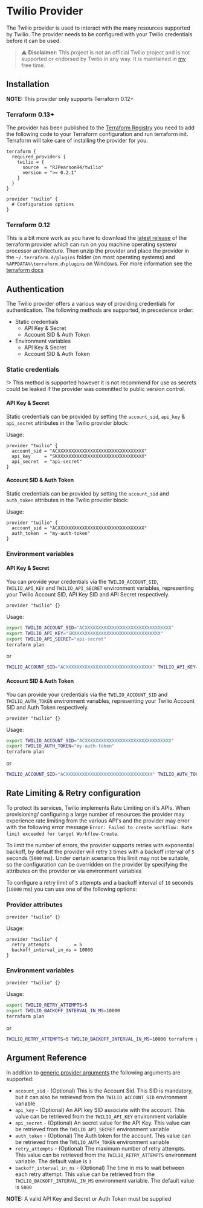 # Twilio Provider

The Twilio provider is used to interact with the many resources supported by Twilio. The provider needs to be configured with your Twilio credentials before it can be used.

> ⚠️ **Disclaimer**: This project is not an official Twilio project and is not supported or endorsed by Twilio in any way. It is maintained in [my](https://github.com/RJPearson94) free time.

## Installation

**NOTE:** This provider only supports Terraform 0.12+

### Terraform 0.13+

The provider has been published to the [Terraform Registry](https://registry.terraform.io/providers/RJPearson94/twilio/latest) you need to add the following code to your Terraform configuration and run terraform init. Terraform will take care of installing the provider for you.

```hcl
terraform {
  required_providers {
    twilio = {
      source  = "RJPearson94/twilio"
      version = ">= 0.2.1"
    }
  }
}

provider "twilio" {
  # Configuration options
}
```

### Terraform 0.12

This is a bit more work as you have to download the [latest release](https://github.com/RJPearson94/terraform-provider-twilio/releases/latest) of the terraform provider which can run on you machine operating system/ processor architecture. Then unzip the provider and place the provider in the `~/.terraform.d/plugins` folder (on most operating systems) and `%APPDATA%\terraform.d\plugins` on Windows. For more information see the [terraform docs](https://www.terraform.io/docs/extend/how-terraform-works.html#plugin-locations)

## Authentication

The Twilio provider offers a various way of providing credentials for authentication. The following methods are supported, in precedence order:

- Static credentials
  - API Key & Secret
  - Account SID & Auth Token
- Environment variables
  - API Key & Secret
  - Account SID & Auth Token

### Static credentials

!> This method is supported however it is not recommend for use as secrets could be leaked if the provider was committed to public version control.

#### API Key & Secret

Static credentials can be provided by setting the `account_sid`, `api_key` & `api_secret` attributes in the Twilio provider block:

Usage:

```hcl
provider "twilio" {
  account_sid = "ACXXXXXXXXXXXXXXXXXXXXXXXXXXXXXXXX"
  api_key     = "SKXXXXXXXXXXXXXXXXXXXXXXXXXXXXXXXX"
  api_secret  = "api-secret"
}
```

#### Account SID & Auth Token

Static credentials can be provided by setting the `account_sid` and `auth_token` attributes in the Twilio provider block:

Usage:

```hcl
provider "twilio" {
  account_sid = "ACXXXXXXXXXXXXXXXXXXXXXXXXXXXXXXXX"
  auth_token  = "my-auth-token"
}
```

### Environment variables

#### API Key & Secret

You can provide your credentials via the `TWILIO_ACCOUNT_SID`, `TWILIO_API_KEY` and `TWILIO_API_SECRET` environment variables, representing your Twilio Account SID, API Key SID and API Secret respectively.

```hcl
provider "twilio" {}
```

Usage:

```sh
export TWILIO_ACCOUNT_SID="ACXXXXXXXXXXXXXXXXXXXXXXXXXXXXXXXX"
export TWILIO_API_KEY="SKXXXXXXXXXXXXXXXXXXXXXXXXXXXXXXXX"
export TWILIO_API_SECRET="api-secret"
terraform plan
```

or

```sh
TWILIO_ACCOUNT_SID="ACXXXXXXXXXXXXXXXXXXXXXXXXXXXXXXXX" TWILIO_API_KEY="SKXXXXXXXXXXXXXXXXXXXXXXXXXXXXXXXX" TWILIO_API_SECRET="api-secret" terraform plan
```

#### Account SID & Auth Token

You can provide your credentials via the `TWILIO_ACCOUNT_SID` and `TWILIO_AUTH_TOKEN` environment variables, representing your Twilio Account SID and Auth Token respectively.

```hcl
provider "twilio" {}
```

Usage:

```sh
export TWILIO_ACCOUNT_SID="ACXXXXXXXXXXXXXXXXXXXXXXXXXXXXXXXX"
export TWILIO_AUTH_TOKEN="my-auth-token"
terraform plan
```

or

```sh
TWILIO_ACCOUNT_SID="ACXXXXXXXXXXXXXXXXXXXXXXXXXXXXXXXX" TWILIO_AUTH_TOKEN="my-auth-token" terraform plan
```

## Rate Limiting & Retry configuration

To protect its services, Twilio implements Rate Limiting on it's APIs. When provisioning/ configuring a large number of resources the provider may experience rate limiting from the various API's and the provider may error with the following error message `Error: Failed to create workflow: Rate limit exceeded for target Workflow-Create`.

To limit the number of errors, the provider supports retries with exponential backoff, by default the provider will retry `3` times with a backoff interval of `5` seconds (`5000` ms). Under certain scenarios this limit may not be suitable, so the configuration can be overridden on the provider by specifying the attributes on the provider or via environment variables

To configure a retry limit of `5` attempts and a backoff interval of `10` seconds (`10000` ms) you can use one of the following options:

### Provider attributes

```hcl
provider "twilio" {}
```

Usage:

```hcl
provider "twilio" {
  retry_attempts         = 5
  backoff_interval_in_ms = 10000
}
```

### Environment variables

```hcl
provider "twilio" {}
```

Usage:

```sh
export TWILIO_RETRY_ATTEMPTS=5
export TWILIO_BACKOFF_INTERVAL_IN_MS=10000
terraform plan
```

or

```sh
TWILIO_RETRY_ATTEMPTS=5 TWILIO_BACKOFF_INTERVAL_IN_MS=10000 terraform plan
```

## Argument Reference

In addition to [generic provider arguments](https://www.terraform.io/docs/configuration/providers.html) the following arguments are supported:

- `account_sid` - (Optional) This is the Account Sid. This SID is mandatory, but it can also be retrieved from the `TWILIO_ACCOUNT_SID` environment variable
- `api_key` - (Optional) An API key SID associate with the account. This value can be retrieved from the `TWILIO_API_KEY` environment variable
- `api_secret` - (Optional) An secret value for the API Key. This value can be retrieved from the `TWILIO_API_SECRET` environment variable
- `auth_token` - (Optional) The Auth token for the account. This value can be retrieved from the `TWILIO_AUTH_TOKEN` environment variable
- `retry_attempts` - (Optional) The maximum number of retry attempts. This value can be retrieved from the `TWILIO_RETRY_ATTEMPTS` environment variable. The default value is `3`
- `backoff_interval_in_ms` - (Optional) The time in ms to wait between each retry attempt. This value can be retrieved from the `TWILIO_BACKOFF_INTERVAL_IN_MS` environment variable. The default value is `5000`

**NOTE:** A valid API Key and Secret or Auth Token must be supplied
